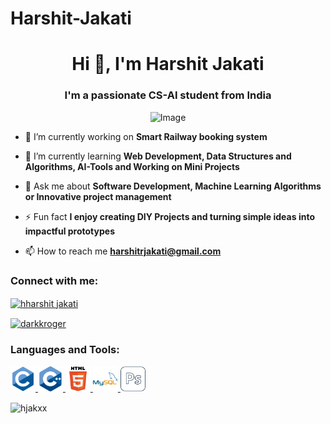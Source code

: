 # Harshit-Jakati

<h1 align="center">Hi 👋, I'm Harshit Jakati</h1>
<h3 align="center">I'm a passionate CS-AI student from India</h3>

<p align="center">
  <img src="https://github.com/user-attachments/assets/3ab83023-fc68-46ba-928a-cb3e8b60b7de
" alt="Image">
</p>


- 🔭 I’m currently working on **Smart Railway booking system**

- 🌱 I’m currently learning **Web Development, Data Structures and Algorithms, AI-Tools and Working on Mini Projects**

- 💬 Ask me about **Software Development, Machine Learning Algorithms or Innovative project management**

- ⚡ Fun fact **I enjoy creating DIY Projects and turning simple ideas into impactful prototypes**

-  📫 How to reach me **harshitrjakati@gmail.com**

<h3 align="left">Connect with me:</h3>
<p align="left">
<a href="https://www.linkedin.com/in/harshit-jakati-744232320?utm_source=share&utm_campaign=share_via&utm_content=profile&utm_medium=android_app" target="blank"><img align="center" src="https://raw.githubusercontent.com/rahuldkjain/github-profile-readme-generator/master/src/images/icons/Social/linked-in-alt.svg" alt="hharshit jakati" height="30" width="40" /></a>
</p>  <p align="left">
<a href="https://twitter.com/darkkroger" target="blank"><img align="center" src="https://raw.githubusercontent.com/rahuldkjain/github-profile-readme-generator/master/src/images/icons/Social/twitter.svg" alt="darkkroger" height="30" width="40" /></a>
</p>


<h3 align="left">Languages and Tools:</h3>
<p align="left"> <a href="https://www.cprogramming.com/" target="_blank" rel="noreferrer"> <img src="https://raw.githubusercontent.com/devicons/devicon/master/icons/c/c-original.svg" alt="c" width="40" height="40"/> </a> <a href="https://www.w3schools.com/cpp/" target="_blank" rel="noreferrer"> <img src="https://raw.githubusercontent.com/devicons/devicon/master/icons/cplusplus/cplusplus-original.svg" alt="cplusplus" width="40" height="40"/> </a> <a href="https://www.w3.org/html/" target="_blank" rel="noreferrer"> <img src="https://raw.githubusercontent.com/devicons/devicon/master/icons/html5/html5-original-wordmark.svg" alt="html5" width="40" height="40"/> </a> <a href="https://www.mysql.com/" target="_blank" rel="noreferrer"> <img src="https://raw.githubusercontent.com/devicons/devicon/master/icons/mysql/mysql-original-wordmark.svg" alt="mysql" width="40" height="40"/> </a> <a href="https://www.photoshop.com/en" target="_blank" rel="noreferrer"> <img src="https://raw.githubusercontent.com/devicons/devicon/master/icons/photoshop/photoshop-line.svg" alt="photoshop" width="40" height="40"/> </a> </p>


<p><img align="center" src="https://github-readme-streak-stats.herokuapp.com/?user=hjakxx&" alt="hjakxx" /></p>
 
